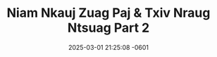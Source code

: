 ---
layout: movie-video-data
date: 2025-03-01 21:25:08 -0601
categories: movie

# Site Attributes
title: "Niam Nkauj Zuag Paj & Txiv Nraug Ntsuag Part 2"
permalink: "/movie/Niam_Nkauj_Zuag_Paj_&_Txiv_Nraug_Ntsuag_Part_2"

# Movie Attributes
synopsis: ""
producer: "Muas Lis, Ntxawg Vwj"
director: "Ntxawg Vwj, Daus Yaj"
writer: ""
video_link: "https://youtu.be/YY__0C5vQes?si=DJQxl25EWsGBWPMW"
genre: "Folktale"
year: "2001"
release_type: "DVD VHS"
storage: "Center for Hmong Studies"
thumbnail: "/assets/images/movie_thumbnails/Niam Nkauj Zuag Paj & Txiv Nraug Ntsuag Part 2.jpeg"
publishing_company: "Golden Path Entertainment, AsianVideo"

# Sequels + Parts
base_movie: "Niam Nkauj Zuag Paj & Txiv Nraug Ntsuag Part 1"
total_parts: 3
sequel: "Niam Nkauj Zuag Paj & Txiv Nraug Ntsuag Part 3"

# Movie Cast
cast:
- name: "Ntxhoo Lauj"
- name: "Keeb Yaj"
- name: "Khais Lauj"
- name: "Tswb Yaj"
- name: "Ntxhi Vaj"
- name: "Kooj Hawj"
- name: "Sua Lis"
---
